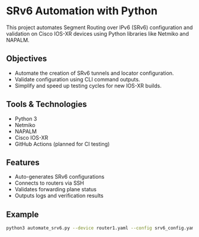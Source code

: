 # SRv6 Automation with Python

This project automates Segment Routing over IPv6 (SRv6) configuration and validation on Cisco IOS-XR devices using Python libraries like Netmiko and NAPALM.

## Objectives
- Automate the creation of SRv6 tunnels and locator configuration.
- Validate configuration using CLI command outputs.
- Simplify and speed up testing cycles for new IOS-XR builds.

## Tools & Technologies
- Python 3
- Netmiko
- NAPALM
- Cisco IOS-XR
- GitHub Actions (planned for CI testing)

## Features
- Auto-generates SRv6 configurations
- Connects to routers via SSH
- Validates forwarding plane status
- Outputs logs and verification results

## Example
```bash
python3 automate_srv6.py --device router1.yaml --config srv6_config.yaml
